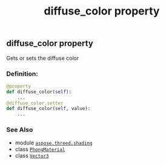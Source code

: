 ﻿---
title: diffuse_color property
second_title: Aspose.3D for Python via .NET API References
description: 
type: docs
weight: 150
url: /python-net/aspose.threed.shading/phongmaterial/diffuse_color/
is_root: false
---

## diffuse_color property


Gets or sets the diffuse color
### Definition:
```python
@property
def diffuse_color(self):
    ...
@diffuse_color.setter
def diffuse_color(self, value):
    ...
```

### See Also
* module [`aspose.threed.shading`](../../)
* class [`PhongMaterial`](/3d/python-net/aspose.threed.shading/phongmaterial)
* class [`Vector3`](/3d/python-net/aspose.threed.utilities/vector3)
